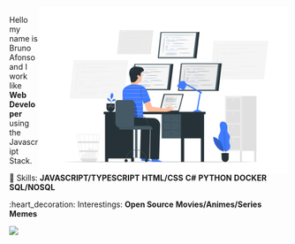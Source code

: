 <img src="https://raw.githubusercontent.com/brunohafonso95/brunohafonso95/master/github-github-com.svg" min-width="600px" max-width="600px" width="450px" align="right" alt="Developer Illustration">

<p align="left"> 
  Hello my name is Bruno Afonso and I work like <strong>Web Developer</strong> using the Javascript Stack.<br>
</p>

<p align="left">
    🦄 Skills: 
    <strong>JAVASCRIPT/TYPESCRIPT</strong>
    <strong>HTML/CSS</strong>
    <strong>C#</strong>
    <strong>PYTHON</strong>
    <strong>DOCKER</strong>
    <strong>SQL/NOSQL</strong>
</p>

<p align="left">
  :heart_decoration: Interestings:
  <strong>Open Source</strong>
  <strong>Movies/Animes/Series</strong>
  <strong>Memes</strong>
</p>

<p align="left">
  <a href="https://www.linkedin.com/in/brunohafonso/" alt="Linkedin">
  <img src="https://img.shields.io/badge/-Linkedin-0e76a8?style=flat-square&logo=Linkedin&logoColor=white&link=https://www.linkedin.com/in/brunohafonso/" /></a>
</p>

